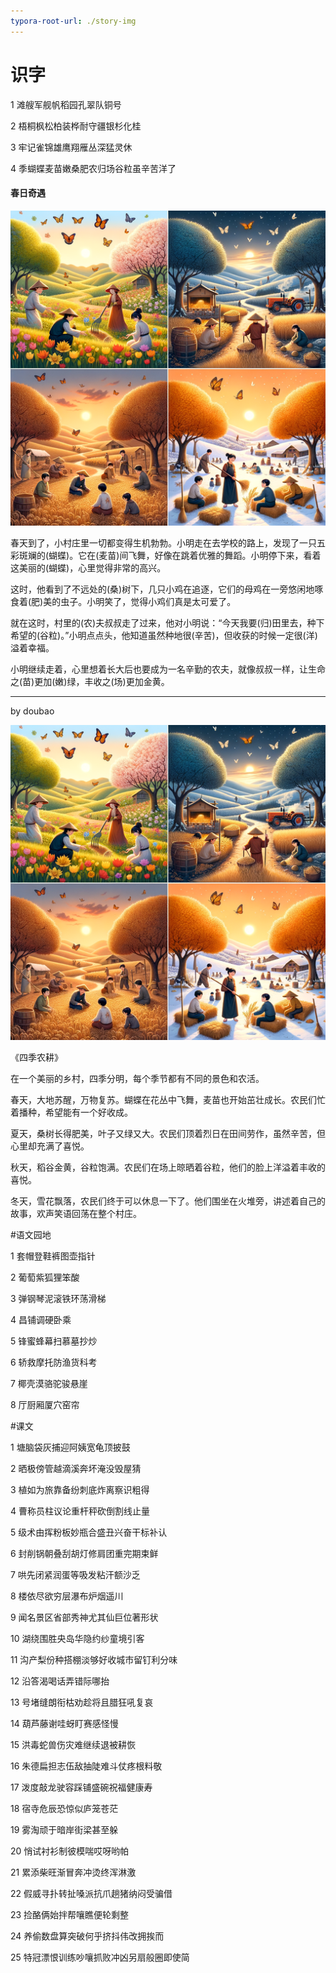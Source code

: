 ```yaml
---
typora-root-url: ./story-img
---
```

<!--
Prompt:

为每个汉字加上拼音, 写在每个汉字后面, 拼音放在括号里:


后面我每次发给你一组汉字, 请帮我将发给你的汉字串联成一个冒险类型的小故事, 这个小故事让小学三年级的学生能看懂, 并且生动, 有趣, 用到其中列出的每个汉字, 用到的汉字使用括号`()`括起来, 小故事要有一个标题,  然后再按照这个小故事画一幅插画。


后面我每次发给你一组汉字, 请帮我将发给你的汉字串联成一个冒险类型的小故事, 这个小故事让小学三年级的学生能看懂, 并且生动, 有趣, 用到其中列出的每个汉字, 小故事要有一个标题,  然后再按照这个小故事画一幅黑白插画。


故事:
gpt4
doubao
wenxin: X
tongyi: X

插画:
dalle3
mj: X

-->

# 识字


1
滩艘军舰帆稻园孔翠队铜号

2
梧桐枫松柏装桦耐守疆银杉化桂

3
牢记雀锦雄鹰翔雁丛深猛灵休

4
季蝴蝶麦苗嫩桑肥农归场谷粒虽辛苦洋了


#### 春日奇遇

![](./story-img/季蝴蝶麦苗嫩桑肥农归场谷粒虽辛苦洋了.png)


春天到了，小村庄里一切都变得生机勃勃。小明走在去学校的路上，发现了一只五彩斑斓的(蝴蝶)。它在(麦苗)间飞舞，好像在跳着优雅的舞蹈。小明停下来，看着这美丽的(蝴蝶)，心里觉得非常的高兴。

这时，他看到了不远处的(桑)树下，几只小鸡在追逐，它们的母鸡在一旁悠闲地啄食着(肥)美的虫子。小明笑了，觉得小鸡们真是太可爱了。

就在这时，村里的(农)夫叔叔走了过来，他对小明说：“今天我要(归)田里去，种下希望的(谷粒)。”小明点点头，他知道虽然种地很(辛苦)，但收获的时候一定很(洋)溢着幸福。

小明继续走着，心里想着长大后也要成为一名辛勤的农夫，就像叔叔一样，让生命之(苗)更加(嫩)绿，丰收之(场)更加金黄。




---

by doubao

![](./story-img/季蝴蝶麦苗嫩桑肥农归场谷粒虽辛苦洋了.png)


《四季农耕》

在一个美丽的乡村，四季分明，每个季节都有不同的景色和农活。

春天，大地苏醒，万物复苏。蝴蝶在花丛中飞舞，麦苗也开始茁壮成长。农民们忙着播种，希望能有一个好收成。

夏天，桑树长得肥美，叶子又绿又大。农民们顶着烈日在田间劳作，虽然辛苦，但心里却充满了喜悦。

秋天，稻谷金黄，谷粒饱满。农民们在场上晾晒着谷粒，他们的脸上洋溢着丰收的喜悦。

冬天，雪花飘落，农民们终于可以休息一下了。他们围坐在火堆旁，讲述着自己的故事，欢声笑语回荡在整个村庄。




#语文园地

1
套帽登鞋裤图壶指针

2
葡萄紫狐狸笨酸

3
弹钢琴泥滚铁环荡滑梯

4
昌铺调硬卧乘

5
锋蜜蜂幕扫慕墓抄炒

6
轿救摩托防渔货科考

7
椰壳漠骆驼骏悬崖

8
厅厨厢厦穴窑帘


#课文

1
塘脑袋灰捕迎阿姨宽龟顶披鼓

2
晒极傍管越滴溪奔坏淹没毁屋猜

3
植如为旅靠备纷刺底炸离察识粗得

4
曹称员柱议论重杆秤砍倒割线止量

5
级术由挥粉板妙瓶合盛丑兴奋干标补认

6
封削锅朝叠刮胡灯修肩团重完期束鲜

7
哄先闭紧润蛋等吸发粘汗额沙乏

8
楼依尽欲穷层瀑布炉烟遥川

9
闻名景区省部秀神尤其仙巨位著形状

10
湖绕围胜央岛华隐约纱童境引客

11
沟产梨份种搭棚淡够好收城市留钉利分味

12
沿答渴喝话弄错际哪抬

13
号堵缝朗衔枯劝趁将且腊狂吼复哀

14
葫芦藤谢哇蚜盯赛感怪慢

15
洪毒蛇兽伤灾难继续退被耕恢

16
朱德扁担志伍敌抽陡难斗仗疼根料敬

17
泼度敲龙驶容踩铺盛碗祝福健康寿

18
宿寺危辰恐惊似庐笼苍茫

19
雾淘顽于暗岸街梁甚至躲

20
悄试衬衫制彼模喘哎呀哟帕

21
累添柴旺渐冒奔冲烫终浑淋激

22
假威寻扑转扯嗓派抗爪趟猪纳闷受骗借

23
捡酪俩始拌帮嚷瞧便轮剩整

24
养偷数盘算突破何乎挤抖伟改拥挨而

25
特冠漂恨训练吵嚷抓败冲凶另扇般圈即使简
